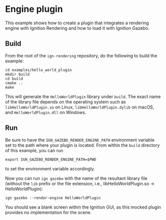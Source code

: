 # Engine plugin

This example shows how to create a plugin that integrates a rendering engine with
Ignition Rendering and how to load it with Ignition Gazebo.

## Build

From the root of the `ign-rendering` repository, do the following to build the example:

~~~
cd examples/hello_world_plugin
mkdir build
cd build
cmake ..
make
~~~

This will generate the `HelloWorldPlugin` library under `build`.
The exact name of the library file depends on the operating system
such as `libHelloWorldPlugin.so` on Linux, `libHelloWorldPlugin.dylib` on macOS,
and `HelloWorldPlugin.dll` on Windows.

## Run

Be sure to have the `IGN_GAZEBO_RENDER_ENGINE_PATH` environment variable set to the path
where your plugin is located.  From within the `build` directory of this example, you can run

~~~
export IGN_GAZEBO_RENDER_ENGINE_PATH=$PWD
~~~

to set the environment variable accordingly.


Now you can run `ign gazebo` with the name of the resultant library file (without the `lib` prefix
or the file extension, i.e., libHelloWorldPlugin.so -> HelloWorldPlugin):

~~~
ign gazebo --render-engine HelloWorldPlugin
~~~

You should see a blank screen within the Ignition GUI, as this mocked plugin provides no implementation
for the scene.
